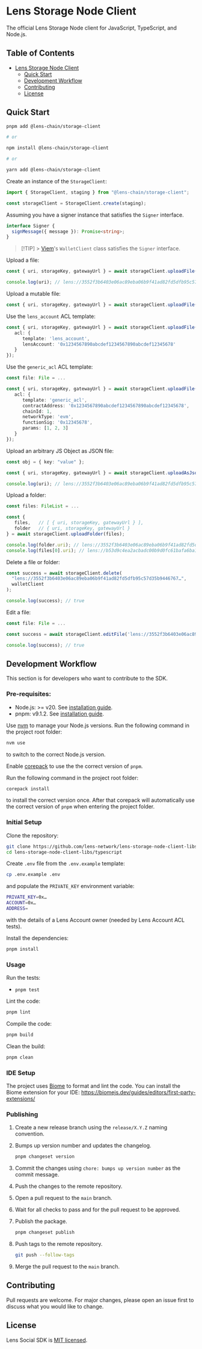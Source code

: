 # Lens Storage Node Client

The official Lens Storage Node client for JavaScript, TypeScript, and Node.js.

## Table of Contents <!-- omit in toc -->

- [Lens Storage Node Client](#lens-storage-node-client)
  - [Quick Start](#quick-start)
  - [Development Workflow](#development-workflow)
  - [Contributing](#contributing)
  - [License](#license)

## Quick Start

```bash
pnpm add @lens-chain/storage-client

# or

npm install @lens-chain/storage-client

# or

yarn add @lens-chain/storage-client
```

Create an instance of the `StorageClient`:

```ts
import { StorageClient, staging } from "@lens-chain/storage-client";

const storageClient = StorageClient.create(staging);
```

Assuming you have a signer instance that satisfies the `Signer` interface.

```ts
interface Signer {
  signMessage({ message }): Promise<string>;
}
```

> [!TIP] > [Viem](https://viem.sh/)'s `WalletClient` class satisfies the `Signer` interface.

Upload a file:

```ts
const { uri, storageKey, gatewayUrl } = await storageClient.uploadFile(file:File);

console.log(uri); // lens://3552f3b6403e06ac89eba06b9f41ad82fd5dfb95c57d35b9446767…
```

Upload a mutable file:

```ts
const { uri, storageKey, gatewayUrl } = await storageClient.uploadFile(file:File, { mutable: true });
```

Use the `lens_account` ACL template:

```ts
const { uri, storageKey, gatewayUrl } = await storageClient.uploadFile(file:File, {
   acl: {
      template: 'lens_account',
      lensAccount: '0x1234567890abcdef1234567890abcdef12345678'
   }
});
```

Use the `generic_acl` ACL template:

```ts
const file: File = ...

const { uri, storageKey, gatewayUrl } = await storageClient.uploadFile(file, {
   acl: {
      template: 'generic_acl',
      contractAddress: '0x1234567890abcdef1234567890abcdef12345678',
      chainId: 1,
      networkType: 'evm',
      functionSig: '0x12345678',
      params: [1, 2, 3]
   }
});
```

Upload an arbitrary JS Object as JSON file:

```ts
const obj = { key: "value" };

const { uri, storageKey, gatewayUrl } = await storageClient.uploadAsJson(obj);

console.log(uri); // lens://3552f3b6403e06ac89eba06b9f41ad82fd5dfb95c57d35b9446767…
```

Upload a folder:

```ts
const files: FileList = ...

const {
   files,   // [ { uri, storageKey, gatewayUrl } ],
   folder   // { uri, storageKey, gatewayUrl }
} = await storageClient.uploadFolder(files);

console.log(folder.uri); // lens://3552f3b6403e06ac89eba06b9f41ad82fd5dfb95c57d35b9446767…
console.log(files[0].uri); // lens://b53d9c4ea2acbadc00b9d0fc61bafa6ba1bf161dade9ac465667f5…
```

Delete a file or folder:

```ts
const success = await storageClient.delete(
  "lens://3552f3b6403e06ac89eba06b9f41ad82fd5dfb95c57d35b9446767…",
  walletClient
);

console.log(success); // true
```

Edit a file:

```ts
const file: File = ...

const success = await storageClient.editFile('lens://3552f3b6403e06ac89eba06b9f41ad82fd5dfb95c57d35b9446767…', file, walletClient);

console.log(success); // true
```

## Development Workflow

This section is for developers who want to contribute to the SDK.

### Pre-requisites: <!-- omit in toc -->

- Node.js: >= v20. See [installation guide](https://nodejs.org/en/download/package-manager).
- pnpm: v9.1.2. See [installation guide](https://pnpm.io/installation).

Use [nvm](https://github.com/nvm-sh/nvm) to manage your Node.js versions. Run the following command in the project root folder:

```bash
nvm use
```

to switch to the correct Node.js version.

Enable [corepack](https://www.totaltypescript.com/how-to-use-corepack) to use the the correct version of `pnpm`.

Run the following command in the project root folder:

```bash
corepack install
```

to install the correct version once. After that corepack will automatically use the correct version of `pnpm` when entering the project folder.

### Initial Setup <!-- omit in toc -->

Clone the repository:

```bash
git clone https://github.com/lens-network/lens-storage-node-client-libs.git
cd lens-storage-node-client-libs/typescript
```

Create `.env` file from the `.env.example` template:

```bash
cp .env.example .env
```

and populate the `PRIVATE_KEY` environment variable:

```bash filename=".env"
PRIVATE_KEY=0x…
ACCOUNT=0x…
ADDRESS=
```

with the details of a Lens Account owner (needed by Lens Account ACL tests).

Install the dependencies:

```bash
pnpm install
```

### Usage <!-- omit in toc -->

Run the tests:

- `pnpm test`

Lint the code:

```bash
pnpm lint
```

Compile the code:

```bash
pnpm build
```

Clean the build:

```bash
pnpm clean
```

### IDE Setup <!-- omit in toc -->

The project uses [Biome](https://biomejs.dev/) to format and lint the code. You can install the Biome extension for your IDE: https://biomejs.dev/guides/editors/first-party-extensions/

### Publishing <!-- omit in toc -->

1. Create a new release branch using the `release/X.Y.Z` naming convention.
2. Bumps up version number and updates the changelog.

   ```bash
   pnpm changeset version
   ```

3. Commit the changes using `chore: bumps up version number` as the commit message.
4. Push the changes to the remote repository.
5. Open a pull request to the `main` branch.
6. Wait for all checks to pass and for the pull request to be approved.
7. Publish the package.

   ```bash
   pnpm changeset publish
   ```

8. Push tags to the remote repository.

   ```bash
   git push --follow-tags
   ```

9. Merge the pull request to the `main` branch.

## Contributing

Pull requests are welcome. For major changes, please open an issue first to discuss what you would like to change.

## License

Lens Social SDK is [MIT licensed](./LICENSE).
